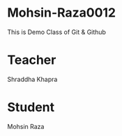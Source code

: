 # Mohsin-Raza0012

This is Demo Class of Git & Github

# Teacher

Shraddha Khapra 

# Student 

Mohsin Raza